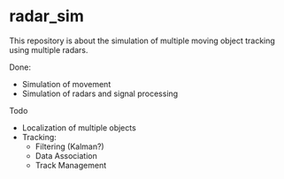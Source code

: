 # radar_sim
This repository is about the simulation of multiple moving object tracking using multiple radars. 

Done: 
- Simulation of movement
- Simulation of radars and signal processing

Todo
- Localization of multiple objects
- Tracking:
  - Filtering (Kalman?)
  - Data Association
  - Track Management
